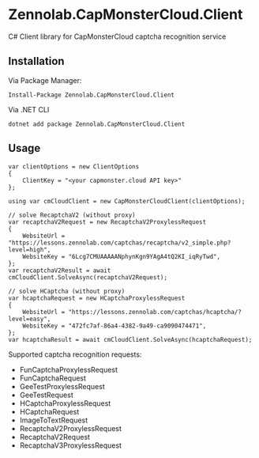 ﻿# Zennolab.CapMonsterCloud.Client

C# Client library for CapMonsterCloud captcha recognition service

## Installation

Via Package Manager:

    Install-Package Zennolab.CapMonsterCloud.Client

Via .NET CLI

    dotnet add package Zennolab.CapMonsterCloud.Client

## Usage

    var clientOptions = new ClientOptions
    {
        ClientKey = "<your capmonster.cloud API key>"
    };

    using var cmCloudClient = new CapMonsterCloudClient(clientOptions);

    // solve RecaptchaV2 (without proxy)
    var recaptchaV2Request = new RecaptchaV2ProxylessRequest
    {
        WebsiteUrl = "https://lessons.zennolab.com/captchas/recaptcha/v2_simple.php?level=high",
        WebsiteKey = "6Lcg7CMUAAAAANphynKgn9YAgA4tQ2KI_iqRyTwd",
    };
    var recaptchaV2Result = await cmCloudClient.SolveAsync(recaptchaV2Request);

    // solve HCaptcha (without proxy)
    var hcaptchaRequest = new HCaptchaProxylessRequest
    {
        WebsiteUrl = "https://lessons.zennolab.com/captchas/hcaptcha/?level=easy",
        WebsiteKey = "472fc7af-86a4-4382-9a49-ca9090474471",
    };
    var hcaptchaResult = await cmCloudClient.SolveAsync(hcaptchaRequest);

Supported captcha recognition requests:

- FunCaptchaProxylessRequest
- FunCaptchaRequest
- GeeTestProxylessRequest
- GeeTestRequest
- HCaptchaProxylessRequest
- HCaptchaRequest
- ImageToTextRequest
- RecaptchaV2ProxylessRequest
- RecaptchaV2Request
- RecaptchaV3ProxylessRequest
